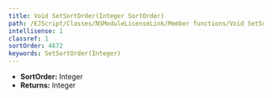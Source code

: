 ```yaml
---
title: Void SetSortOrder(Integer SortOrder)
path: /EJScript/Classes/NSModuleLicenseLink/Member functions/Void SetSortOrder(Integer p_0)
intellisense: 1
classref: 1
sortOrder: 4672
keywords: SetSortOrder(Integer)
---
```



* **SortOrder:** Integer
* **Returns:** Integer


